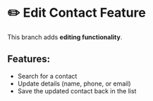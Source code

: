 # ✏️ Edit Contact Feature

This branch adds **editing functionality**.

## Features:
- Search for a contact
- Update details (name, phone, or email)
- Save the updated contact back in the list
